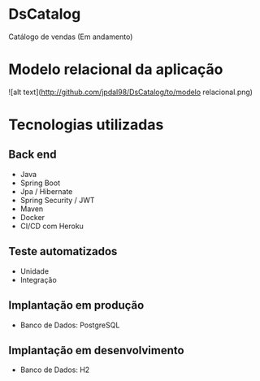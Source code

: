 # DsCatalog
Catálogo de vendas (Em andamento)

# Modelo relacional da aplicação
![alt text](http://github.com/jpdal98/DsCatalog/to/modelo relacional.png)

# Tecnologias utilizadas
## Back end
- Java
- Spring Boot
- Jpa / Hibernate
- Spring Security / JWT
- Maven
- Docker
- CI/CD com Heroku

## Teste automatizados
- Unidade
- Integração

## Implantação em produção
- Banco de Dados: PostgreSQL

## Implantação em desenvolvimento
- Banco de Dados: H2
